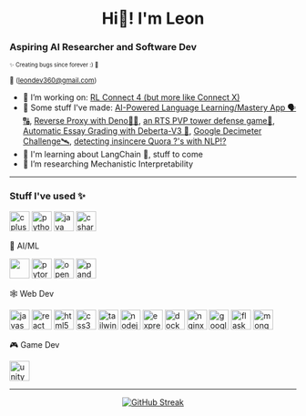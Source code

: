 <h1 align="center">Hi🌊! I'm Leon</h1>

<h3 align="left">Aspiring AI Researcher and Software Dev</h3>

<sub><sup>✨ Creating bugs since forever :) 🐞</sub></sup>

<sup>💌 (leondev360@gmail.com)</sup>
  
- 🔭 I’m working on: [RL Connect 4 (but more like Connect X)]()
- 👀 Some stuff I've made: [AI-Powered Language Learning/Mastery App 🗣🔠](https://devpost.com/software/lingsim), [Reverse Proxy with Deno🐱‍🐉](https://github.com/pbrucla/reverse_proxy_group2), [an RTS PVP tower defense game🤺](https://github.com/LLeon360/Untitled-ENGR96A-Game), [Automatic Essay Grading with Deberta-V3 📝](https://github.com/LLeon360/automated-essay-scoring), [Google Decimeter Challenge🛰](https://github.com/LLeon360/Google-Decimeter-Challenge-23), [detecting insincere Quora ?'s with NLP⁉](https://github.com/LLeon360/aiprojects-nlp-quora-questions)
- 🌱 I'm learning about LangChain 🦜, stuff to come
- 🔬 I’m researching Mechanistic Interpretability
---
<h3 align="left">Stuff I've used ✨</h3>
<div align="left">
  <img src="https://cdn.jsdelivr.net/gh/devicons/devicon/icons/cplusplus/cplusplus-original.svg" height="35" alt="cplusplus logo"  />
  <img src="https://cdn.jsdelivr.net/gh/devicons/devicon/icons/python/python-original.svg" height="35" alt="python logo"  />
  <img src="https://cdn.jsdelivr.net/gh/devicons/devicon/icons/java/java-original.svg" height="35" alt="java logo"  />
  <img src="https://cdn.jsdelivr.net/gh/devicons/devicon/icons/csharp/csharp-original.svg" height="35" alt="csharp logo"  />
</div>
<p align="left">🤖 AI/ML </p>
<div align="left">
  <img src="https://cdn.jsdelivr.net/gh/devicons/devicon/icons/tensorflow/tensorflow-original.svg" height="35 alt="tensorflow logo"  />
  <img src="https://cdn.jsdelivr.net/gh/devicons/devicon/icons/pytorch/pytorch-original.svg" height="35" alt="pytorch logo"  />
  <img src="https://cdn.jsdelivr.net/gh/devicons/devicon/icons/opencv/opencv-original.svg" height="35" alt="opencv logo"  />
  <img src="https://cdn.jsdelivr.net/gh/devicons/devicon/icons/pandas/pandas-original.svg" height="35" alt="pandas logo"  />
</div>
<p align="left">🕸 Web Dev </p>
<div align="left">
  <img src="https://cdn.jsdelivr.net/gh/devicons/devicon/icons/javascript/javascript-original.svg" height="35" alt="javascript logo"  />
  <img src="https://cdn.jsdelivr.net/gh/devicons/devicon/icons/react/react-original.svg" height="35" alt="react logo"  />
  <img src="https://cdn.jsdelivr.net/gh/devicons/devicon/icons/html5/html5-original.svg" height="35" alt="html5 logo"  />
  <img src="https://cdn.jsdelivr.net/gh/devicons/devicon/icons/css3/css3-original.svg" height="35" alt="css3 logo"  />
  <img src="https://www.vectorlogo.zone/logos/tailwindcss/tailwindcss-icon.svg" height="35" alt="tailwindcss logo"  />
  <img src="https://cdn.jsdelivr.net/gh/devicons/devicon/icons/nodejs/nodejs-original.svg" height="35" alt="nodejs logo"  />
  <img src="https://cdn.jsdelivr.net/gh/devicons/devicon/icons/express/express-original.svg" height="35" alt="express logo"  />
  <img src="https://cdn.jsdelivr.net/gh/devicons/devicon/icons/docker/docker-original.svg" height="35" alt="docker logo"  />
  <img src="https://cdn.jsdelivr.net/gh/devicons/devicon/icons/nginx/nginx-original.svg" height="35" alt="nginx logo"  />
  <img src="https://cdn.jsdelivr.net/gh/devicons/devicon/icons/googlecloud/googlecloud-original.svg" height="35" alt="googlecloud logo"  />
  <img src="https://cdn.jsdelivr.net/gh/devicons/devicon/icons/flask/flask-original.svg" height="35" alt="flask logo"  />
  <img src="https://cdn.jsdelivr.net/gh/devicons/devicon/icons/mongodb/mongodb-original.svg" height="35" alt="mongodb logo"  />
</div>
<p align="left">🎮 Game Dev </p>
<div align="left">
  <img src="https://cdn.jsdelivr.net/gh/devicons/devicon/icons/unity/unity-original.svg" height="35" alt="unity logo"  />
</div>

---

<p align="center">
  <a href="https://git.io/streak-stats"><img src="https://streak-stats.demolab.com?user=LLeon360&theme=dracula&mode=weekly&card_width=550&card_height=180" alt="GitHub Streak" /></a>
</p>
